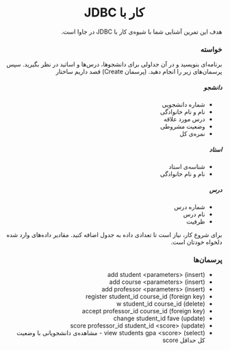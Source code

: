 <div dir="rtl" align="justify">

<center>

کار با JDBC
=========================

</center>

هدف این تمرین آشنایی شما با شیوه‌ی کار با JDBC در جاوا است. 

### خواسته

برنامه‌ای بنویسید و در آن جداولی برای دانشجوها، درس‌ها و اساتید در نظر بگیرید. سپس پرسمان‌های زیر را انجام دهید. (پرسمان Create)
قصد داریم ساختار 

##### دانشجو

- شماره دانشجویی
- نام و نام خانوادگی
- درس مورد علاقه
- وضعیت مشروطی
- نمره‌ی کل

##### استاد
- شناسه‌ی استاد
- نام و نام خانوادگی

##### درس
- شماره درس
- نام درس
- ظرفیت

برای شروع کار، نیاز است تا تعدادی داده به جدول اضافه کنید. مقادیر داده‌های وارد شده دلخواه خودتان است.

### پرسمان‌ها

- add student \<parameters\> (insert)
- add course \<parameters\> (insert)
- add professor \<parameters\> (insert)
- register student_id course_id (foreign key)
- w student_id course_id (delete)
- accept professor_id course_id (foreign key)
- change student_id fave (update)
- score professor_id student_id \<score\> (update)
- view students gpa \<score\> (select) - مشاهده‌ی دانشجویانی با وضعیت کل حداقل score

</div>
